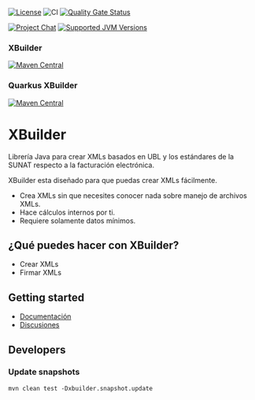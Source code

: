 [![License](https://img.shields.io/github/license/project-openubl/xbuilder?logo=apache)](https://www.apache.org/licenses/LICENSE-2.0)
![CI](https://github.com/project-openubl/xbuilder/workflows/CI/badge.svg)
[![Quality Gate Status](https://sonarcloud.io/api/project_badges/measure?project=project-openubl_xbuilder&metric=alert_status)](https://sonarcloud.io/dashboard?id=project-openubl_xbuilder)

[![Project Chat](https://img.shields.io/badge/zulip-join_chat-brightgreen.svg?style=for-the-badge&logo=zulip)](https://projectopenubl.zulipchat.com/)
[![Supported JVM Versions](https://img.shields.io/badge/JVM-11--17-brightgreen.svg?style=for-the-badge&logo=Java)](https://github.com/project-openubl/xbuilder/actions/runs/472762588/)

### XBuilder
[![Maven Central](https://img.shields.io/maven-central/v/io.github.project-openubl/xbuilder)](https://search.maven.org/artifact/io.github.project-openubl/xbuilder/)

### Quarkus XBuilder
[![Maven Central](https://img.shields.io/maven-central/v/io.github.project-openubl/quarkus-xbuilder)](https://search.maven.org/artifact/io.github.project-openubl/quarkus-xbuilder/)

# XBuilder

Librería Java para crear XMLs basados en UBL y los estándares de la SUNAT respecto a la facturación electrónica.

XBuilder esta diseñado para que puedas crear XMLs fácilmente.

- Crea XMLs sin que necesites conocer nada sobre manejo de archivos XMLs.
- Hace cálculos internos por ti.
- Requiere solamente datos mínimos.

## ¿Qué puedes hacer con XBuilder?

- Crear XMLs
- Firmar XMLs

## Getting started

- [Documentación](https://project-openubl.github.io)
- [Discusiones](https://github.com/project-openubl/xsender/discussions)

## Developers

### Update snapshots

```shell
mvn clean test -Dxbuilder.snapshot.update
```